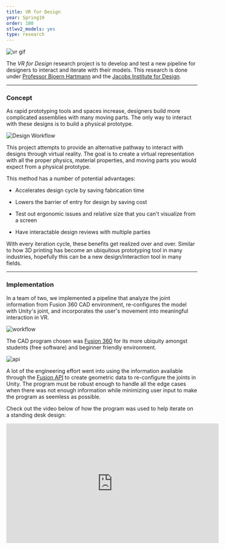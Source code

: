 ```yaml
---
title: VR for Design
year: Spring19
order: 100
stlwv2_models: yes
type: research
---
```


![vr gif](/website/assets/images/YoutubeVr_1.gif)

The *VR for Design* research project is to develop and test a new pipeline for designers to interact and iterate with their models. 
This research is done under [Professor Bjoern Hartmann](https://people.eecs.berkeley.edu/~bjoern/) and the [Jacobs Institute for Design](https://jacobsinstitute.berkeley.edu/). 

---


### Concept

As rapid prototyping tools and spaces increase, designers build more complicated assemblies with many moving parts.
The only way to interact with these designs is to build a physical prototype.

![Design Workflow](/website/assets/images/Vr4designFlow.JPG)

This project attempts to provide an alternative pathway to interact with designs through virtual reality.
The goal is to create a virtual representation with all the proper physics, material properties, and moving parts you would expect from a physical prototype.


This method has a number of potential advantages:

- Accelerates design cycle by saving fabrication time

- Lowers the barrier of entry for design by saving cost

- Test out ergonomic issues and relative size that you can't visualize from a screen

- Have interactable design reviews with multiple parties

With every iteration cycle, these benefits get realized over and over.
Similar to how 3D printing has become an ubiquitous prototyping tool in many industries, hopefully this can be a new design/interaction tool in many fields.

---

### Implementation

In a team of two, we implemented a pipeline that analyze the joint information from Fusion 360 CAD environment, re-configures the model with Unity's joint, and incorporates the user's movement into meaningful interaction in VR. 

![workflow](/website/assets/images/vrWorkflow.png)

The CAD program chosen was [Fusion 360](https://www.autodesk.com/products/fusion-360/overview#banner) for its more ubiquity amongst students (free software) and beginner friendly environment.

![api](/website/assets/images/Vr4designAPI.JPG)

A lot of the engineering effort went into using the information available through the [Fusion API](https://help.autodesk.com/view/fusion360/ENU/?guid=GUID-7B5A90C8-E94C-48DA-B16B-430729B734DC) to create geometric data to re-configure the joints in Unity.
The program must be robust enough to handle all the edge cases when there was not enough information while minimizing user input to make the program as seemless as possible. 

Check out the video below of how the program was used to help iterate on a standing desk design:

<iframe width="560" height="315" src="https://www.youtube.com/embed/BJeVW7IxlvY" frameborder="0" allow="accelerometer; autoplay; encrypted-media; gyroscope; picture-in-picture" allowfullscreen></iframe>
